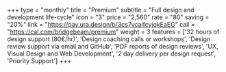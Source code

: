 +++
type = "monthly"
title = "Premium"
subtitle = "Full design and development life-cycle"
icon = "3"
price = "2,560"
rate = "80"
saving = "20%"
link = "https://pay.ura.design/b/3cs7vcaifcyjgkEaEG"
call = "https://cal.com/bridgebeam/premium"
weight = 3
features = ['32 hours of design support (80€/hr)', 'Design coaching calls or workshops', 'Design review support via email and GitHub', 'PDF reports of design reviews', 'UX, Visual Design and Web Development', '2 day delivery per design request', 'Priority Support']
+++
